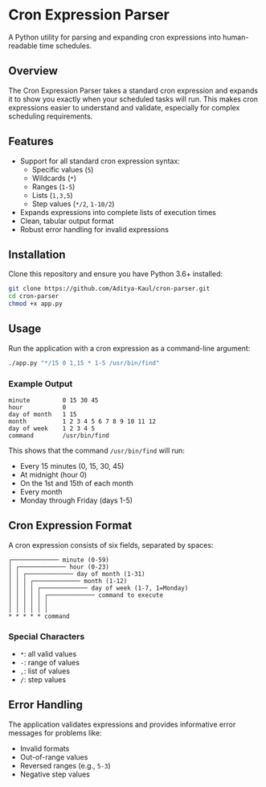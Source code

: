# Cron Expression Parser

A Python utility for parsing and expanding cron expressions into human-readable time schedules.

## Overview

The Cron Expression Parser takes a standard cron expression and expands it to show you exactly when your scheduled tasks will run. This makes cron expressions easier to understand and validate, especially for complex scheduling requirements.

## Features

- Support for all standard cron expression syntax:
  - Specific values (`5`)
  - Wildcards (`*`)
  - Ranges (`1-5`)
  - Lists (`1,3,5`)
  - Step values (`*/2`, `1-10/2`)
- Expands expressions into complete lists of execution times
- Clean, tabular output format
- Robust error handling for invalid expressions

## Installation

Clone this repository and ensure you have Python 3.6+ installed:

```bash
git clone https://github.com/Aditya-Kaul/cron-parser.git
cd cron-parser
chmod +x app.py
```

## Usage

Run the application with a cron expression as a command-line argument:

```bash
./app.py "*/15 0 1,15 * 1-5 /usr/bin/find"
```

### Example Output

```
minute         0 15 30 45
hour           0
day of month   1 15
month          1 2 3 4 5 6 7 8 9 10 11 12
day of week    1 2 3 4 5
command        /usr/bin/find
```

This shows that the command `/usr/bin/find` will run:
- Every 15 minutes (0, 15, 30, 45)
- At midnight (hour 0)
- On the 1st and 15th of each month
- Every month
- Monday through Friday (days 1-5)

## Cron Expression Format

A cron expression consists of six fields, separated by spaces:

```
┌───────────── minute (0-59)
│ ┌───────────── hour (0-23)
│ │ ┌───────────── day of month (1-31)
│ │ │ ┌───────────── month (1-12)
│ │ │ │ ┌───────────── day of week (1-7, 1=Monday)
│ │ │ │ │ ┌───────────── command to execute
│ │ │ │ │ │
│ │ │ │ │ │
* * * * * command
```

### Special Characters

- `*`: all valid values
- `-`: range of values
- `,`: list of values
- `/`: step values

## Error Handling

The application validates expressions and provides informative error messages for problems like:
- Invalid formats
- Out-of-range values
- Reversed ranges (e.g., `5-3`)
- Negative step values

